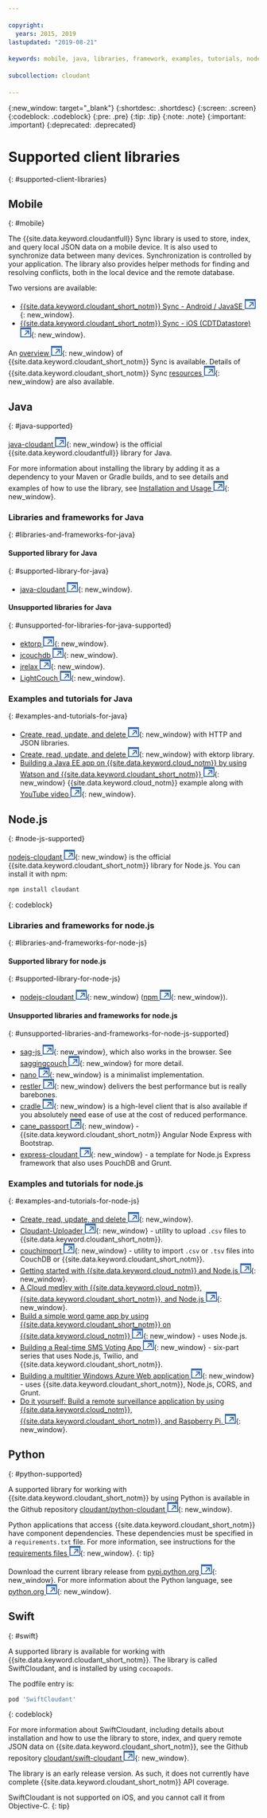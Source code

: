 ```yaml
---

copyright:
  years: 2015, 2019
lastupdated: "2019-08-21"

keywords: mobile, java, libraries, framework, examples, tutorials, node.js, python, swift

subcollection: cloudant

---
```


{:new_window: target="_blank"}
{:shortdesc: .shortdesc}
{:screen: .screen}
{:codeblock: .codeblock}
{:pre: .pre}
{:tip: .tip}
{:note: .note}
{:important: .important}
{:deprecated: .deprecated}

<!-- Acrolinx: 2017-05-10 -->

# Supported client libraries
{: #supported-client-libraries}

## Mobile
{: #mobile}

The {{site.data.keyword.cloudantfull}} Sync library is used to store,
index,
and query local JSON data on a mobile device.
It is also used to synchronize data between many devices.
Synchronization is controlled by your application.
The library also provides helper methods for finding and resolving conflicts,
both in the local device and the remote database.

Two versions are available:

- [{{site.data.keyword.cloudant_short_notm}} Sync - Android / JavaSE ![External link icon](../images/launch-glyph.svg "External link icon")](https://github.com/cloudant/sync-android){: new_window}.
- [{{site.data.keyword.cloudant_short_notm}} Sync - iOS (CDTDatastore) ![External link icon](../images/launch-glyph.svg "External link icon")](https://github.com/cloudant/CDTDatastore){: new_window}.

An [overview ![External link icon](../images/launch-glyph.svg "External link icon")](https://cloudant.com/product/cloudant-features/sync/){: new_window} of {{site.data.keyword.cloudant_short_notm}} Sync is available.
Details of {{site.data.keyword.cloudant_short_notm}} Sync [resources ![External link icon](../images/launch-glyph.svg "External link icon")](https://cloudant.com/cloudant-sync-resources/){: new_window} are also available.

## Java
{: #java-supported}

[java-cloudant ![External link icon](../images/launch-glyph.svg "External link icon")](https://github.com/cloudant/java-cloudant){: new_window} is the official {{site.data.keyword.cloudantfull}} library for Java.

For more information about installing the library by adding it as a dependency to your Maven or Gradle builds, and to see details and examples of how to use the library, see 
[Installation and Usage ![External link icon](../images/launch-glyph.svg "External link icon")](https://github.com/cloudant/java-cloudant#installation-and-usage){: new_window}.

### Libraries and frameworks for Java
{: #libraries-and-frameworks-for-java}

#### Supported library for Java
{: #supported-library-for-java}

- [java-cloudant ![External link icon](../images/launch-glyph.svg "External link icon")](https://github.com/cloudant/java-cloudant){: new_window}.

#### Unsupported libraries for Java
{: #unsupported-for-libraries-for-java-supported}

- [ektorp ![External link icon](../images/launch-glyph.svg "External link icon")](https://helun.github.io/Ektorp/reference_documentation.html){: new_window}.
- [jcouchdb ![External link icon](../images/launch-glyph.svg "External link icon")](http://code.google.com/p/jcouchdb/){: new_window}.
- [jrelax ![External link icon](../images/launch-glyph.svg "External link icon")](https://github.com/isterin/jrelax){: new_window}.
- [LightCouch ![External link icon](../images/launch-glyph.svg "External link icon")](http://www.lightcouch.org/){: new_window}.

### Examples and tutorials for Java
{: #examples-and-tutorials-for-java}

- [Create, read, update, and delete ![External link icon](../images/launch-glyph.svg "External link icon")](https://github.com/cloudant/haengematte/tree/master/java){: new_window} with HTTP and JSON libraries.
- [Create, read, update, and delete ![External link icon](../images/launch-glyph.svg "External link icon")](https://github.com/cloudant/haengematte/tree/master/java/CrudWithEktorp){: new_window} with ektorp library.
- [Building a Java EE app on {{site.data.keyword.cloud_notm}} by using Watson and {{site.data.keyword.cloudant_short_notm}} ![External link icon](../images/launch-glyph.svg "External link icon")](https://developer.ibm.com/bluemix/2014/10/17/building-java-ee-app-ibm-bluemix-using-watson-cloudant/){: new_window} {{site.data.keyword.cloud_notm}} example along with [YouTube video ![External link icon](../images/launch-glyph.svg "External link icon")](https://www.youtube.com/watch?feature=youtu.be&v=9AFMY6m0LIU&app=desktop){: new_window}.

## Node.js
{: #node-js-supported}

[nodejs-cloudant ![External link icon](../images/launch-glyph.svg "External link icon")](https://github.com/cloudant/nodejs-cloudant){: new_window}
is the official {{site.data.keyword.cloudant_short_notm}} library for Node.js.
You can install it with npm:

```sh
npm install cloudant
```
{: codeblock}

### Libraries and frameworks for node.js
{: #libraries-and-frameworks-for-node-js}

#### Supported library for node.js
{: #supported-library-for-node-js}

- [nodejs-cloudant ![External link icon](../images/launch-glyph.svg "External link icon")](https://github.com/cloudant/nodejs-cloudant){: new_window} ([npm ![External link icon](../images/launch-glyph.svg "External link icon")](https://www.npmjs.com/package/@cloudant/cloudant){: new_window}).

#### Unsupported libraries and frameworks for node.js
{: #unsupported-libraries-and-frameworks-for-node-js-supported}

- [sag-js ![External link icon](../images/launch-glyph.svg "External link icon")](https://github.com/sbisbee/sag-js){: new_window}, which also works in the browser.
  See [saggingcouch ![External link icon](../images/launch-glyph.svg "External link icon")](https://github.com/sbisbee/saggingcouch.com){: new_window} for more detail.
- [nano ![External link icon](../images/launch-glyph.svg "External link icon")](https://github.com/dscape/nano){: new_window} is a minimalist implementation.
- [restler ![External link icon](../images/launch-glyph.svg "External link icon")](https://github.com/danwrong/restler){: new_window} delivers the best performance but is really barebones.
- [cradle ![External link icon](../images/launch-glyph.svg "External link icon")](https://github.com/flatiron/cradle){: new_window} is a high-level client that is also available if you absolutely need ease of use at the cost of reduced performance.
- [cane_passport ![External link icon](../images/launch-glyph.svg "External link icon")](https://github.com/ddemichele/cane_passport){: new_window} - {{site.data.keyword.cloudant_short_notm}} Angular Node Express with Bootstrap.
- [express-cloudant ![External link icon](../images/launch-glyph.svg "External link icon")](https://github.com/cloudant-labs/express-cloudant){: new_window} - a template for Node.js Express framework that also uses PouchDB and Grunt.

### Examples and tutorials for node.js
{: #examples-and-tutorials-for-node-js}

- [Create, read, update, and delete ![External link icon](../images/launch-glyph.svg "External link icon")](https://github.com/cloudant/haengematte/tree/master/nodejs){: new_window}.
- [Cloudant-Uploader ![External link icon](../images/launch-glyph.svg "External link icon")](https://github.com/garbados/Cloudant-Uploader){: new_window} - utility to upload `.csv` files to {{site.data.keyword.cloudant_short_notm}}.
- [couchimport ![External link icon](../images/launch-glyph.svg "External link icon")](https://github.com/glynnbird/couchimport){: new_window} - utility to import `.csv` or `.tsv` files into CouchDB or {{site.data.keyword.cloudant_short_notm}}.
- [Getting started with {{site.data.keyword.cloud_notm}} and Node.js ![External link icon](../images/launch-glyph.svg "External link icon")](http://thoughtsoncloud.com/2014/07/getting-started-ibm-bluemix-node-js/){: new_window}.
- [A Cloud medley with {{site.data.keyword.cloud_notm}}, {{site.data.keyword.cloudant_short_notm}}, and Node.js ![External link icon](../images/launch-glyph.svg "External link icon")](https://gigadom.wordpress.com/2014/08/15/a-cloud-medley-with-ibm-bluemix-cloudant-db-and-node-js/){: new_window}.
- [Build a simple word game app by using {{site.data.keyword.cloudant_short_notm}} on {{site.data.keyword.cloud_notm}} ![External link icon](../images/launch-glyph.svg "External link icon")](http://www.ibm.com/developerworks/cloud/library/cl-guesstheword-app/index.html?ca=drs-){: new_window} - uses Node.js.
- [Building a Real-time SMS Voting App ![External link icon](../images/launch-glyph.svg "External link icon")](https://www.twilio.com/blog/2012/09/building-a-real-time-sms-voting-app-part-1-node-js-couchdb.html){: new_window} - six-part series that uses Node.js, Twilio, and {{site.data.keyword.cloudant_short_notm}}.
- [Building a multitier Windows Azure Web application ![External link icon](../images/launch-glyph.svg "External link icon")](https://www.ampower.me/article/CouchDB/Tutorial-Building-a-Multi-Tier-Windows-Azure-Web-application-use-Cloudants-Couchdb-as-a-Service-node-94-409665?eqs=Z2NWNlltTmlUWStWcHdEWENWc3UxdmowREpiMjlGUVpKajJOZGJpSlVkemlPS2oxa0YxZE5BPT0=){: new_window} - uses {{site.data.keyword.cloudant_short_notm}}, Node.js, CORS, and Grunt.
- [Do it yourself: Build a remote surveillance application by using {{site.data.keyword.cloud_notm}}, {{site.data.keyword.cloudant_short_notm}}, and Raspberry Pi. ![External link icon](../images/launch-glyph.svg "External link icon")](http://www.ibm.com/developerworks/library/ba-remoteservpi-app/index.html){: new_window}.

## Python
{: #python-supported}

A supported library for working with {{site.data.keyword.cloudant_short_notm}} by using Python is
available in the Github repository [cloudant/python-cloudant ![External link icon](../images/launch-glyph.svg "External link icon")](https://github.com/cloudant/python-cloudant){: new_window}.

Python applications that access {{site.data.keyword.cloudant_short_notm}} have component dependencies. These dependencies must be specified in a `requirements.txt` file. For more information, see instructions for the [requirements files ![External link icon](../images/launch-glyph.svg "External link icon")](https://pip.readthedocs.io/en/1.1/requirements.html){: new_window}.
{: tip}

Download the current library release from [pypi.python.org ![External link icon](../images/launch-glyph.svg "External link icon")](https://pypi.python.org/pypi/cloudant/){: new_window}.
For more information about the Python language, see [python.org ![External link icon](../images/launch-glyph.svg "External link icon")](https://www.python.org/about/){: new_window}. 

## Swift
{: #swift}

A supported library is available for working with {{site.data.keyword.cloudant_short_notm}}.
The library is called SwiftCloudant,
and is installed by using `cocoapods`.

The podfile entry is:

```sh
pod 'SwiftCloudant'
```
{: codeblock}

For more information about SwiftCloudant,
including details about installation and how to use the library to store,
index,
and query remote JSON data on {{site.data.keyword.cloudant_short_notm}},
see the Github repository [cloudant/swift-cloudant ![External link icon](../images/launch-glyph.svg "External link icon")](https://github.com/cloudant/swift-cloudant){: new_window}.

The library is an early release version. As such, it does not currently have complete {{site.data.keyword.cloudant_short_notm}} API coverage. 

SwiftCloudant is not supported on iOS, and you cannot call it from Objective-C.
{: tip}
